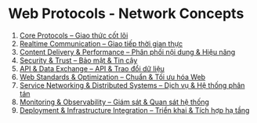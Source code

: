 # Web Protocols - Network Concepts


1. [ Core Protocols – Giao thức cốt lõi]()
2. [ Realtime Communication – Giao tiếp thời gian thực]()
3. [ Content Delivery & Performance – Phân phối nội dung & Hiệu năng]()
4. [ Security & Trust – Bảo mật & Tin cậy]()
5. [ API & Data Exchange – API & Trao đổi dữ liệu]()
6. [ Web Standards & Optimization – Chuẩn & Tối ưu hóa Web]()
7. [ Service Networking & Distributed Systems – Dịch vụ & Hệ thống phân tán]()
8. [ Monitoring & Observability – Giám sát & Quan sát hệ thống]()
9. [ Deployment & Infrastructure Integration – Triển khai & Tích hợp hạ tầng]()
